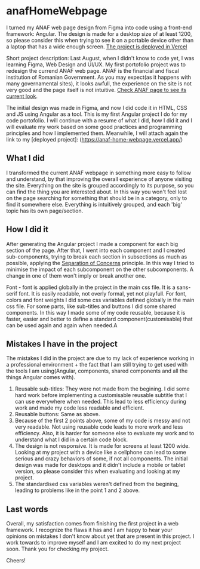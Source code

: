 # anafHomeWebpage
I turned my ANAF web page design from Figma into code using a front-end framework: Angular. The design is made for a desktop size of at least 1200, so please consider this when trying to see it on a portable device other than a laptop that has a wide enough screen.
[The project is deployed in Vercel](https://anaf-home-webpage.vercel.app/)

Short project description: Last August, when I didn't know to code yet, I was learning Figma, Web Design and UI/UX. My first portofolio project was to redesign the currend ANAF web page. ANAF is the financial and fiscal institution of Romanian Government. As you may expect(as it happens with many governamental sites), it looks awfull, the experience on the site is not very good and the page itself is not intuitive.
[Check ANAF page to see its current look](https://www.anaf.ro/anaf/internet/ANAF/acasa/!ut/p/a1/hc6xDoIwEAbgZ2Ho2jtRCHHDhUocxEXoYkpSCgZbUiq8vtU4OCjedn--y3_AoQSuxdQp4TqjRf_ceXxhKxazMAlzZAViEe32pyg7ImYbDyoP8Mek-O_-DHyRYPwGCxU5cNWb-vVulep6nSjgVjbSSkvv1setc8O4JUhwnmcqtGioNQS_-daMDsoPBsOtxGvUT4c0CB5h5prT/dl5/d5/L2dBISEvZ0FBIS9nQSEh/).

The initial design was made in Figma, and now I did code it in HTML, CSS and JS using Angular as a tool. This is my first Angular project I do for my code portofolio.
I will continue with a resume of what I did, how I did it and I will evaluate my work based on some good practices and programming principles and how I implemented them.
Meanwhile, I will attach again the link to my [deployed project]: (https://anaf-home-webpage.vercel.app/)

## What I did
I transformed the current ANAF webpage in something more easy to follow and understand, by that improving the overall experience of anyone visiting the site. Everything on the site is grouped accordingly to its purpose, so you can find the thing you are interested about. In this way you won't feel lost on the page searching for something that should be in a category, only to find it somewhere else. Everything is intuitively grouped, and each 'big' topic has its own page/section.


## How I did it
After generating the Angular project I made a component for each big section of the page. After that, I went into each component and I created sub-components, trying to break each section in subsections as much as possible, applying the [Separation of Concerns](https://help.sap.com/doc/abapdocu_752_index_htm/7.52/en-US/abenseperation_concerns_guidl.htm#:~:text=Separation%20of%20concerns%20is%20a,and%20arrangement%20in%20software%20layers.) principle. In this way I tried to minimise the impact of each subcomponent on the other subcomponents. A change in one of them won't imply or break another one.

Font - font is applied globally in the project in the main css file. It is a sans-serif font. It is easily readable, not overly formal, yet not playfull.
For font, colors and font weights I did some css variables defined globally in the main css file.
For some parts, like sub-titles and buttons I did some shared components. In this way I made some of my code reusable, because it is faster, easier and better to define a standard component(customisable) that can be used again and again when needed.A

## Mistakes I have in the project

The mistakes I did in the project are due to my lack of experience working in a professional environment + the fact that I am still trying to get used with the tools I am using(Angular, components, shared components and all the things Angular comes with).

1. Reusable sub-titles: They were not made from the begining. I did some hard work before implementing a customisable reusable subtitle that I can use everywhere when needed. This lead to less efficiency during work and made my code less readable and efficient.
2. Reusable buttons: Same as above.
3. Because of the first 2 points above, some of my code is messy and not very readable. Not using reusable code leads to more work and less efficiency. Also, it is harder for someone else to evaluate my work and to understand what I did in a certain code block.
4. The design is not responsive. It is made for screens at least 1200 wide. Looking at my project with a device like a cellphone can lead to some serious and crazy behaviors of some, if not all components. The initial design was made for desktops and it didn't include a mobile or tablet version, so please consider this when evaluating and looking at my project.
5. The standardised css variables weren't defined from the begining, leading to problems like in the point 1 and 2 above.

## Last words

Overall, my satisfaction comes from finishing the first project in a web framework. I recognize the flaws it has and I am happy to hear your opinions on mistakes I don't know about yet that are present in this project. I work towards to improve myself and I am excited to do my next project soon. Thank you for checking my project.

Cheers!
